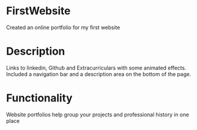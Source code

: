 # FirstWebsite
Created an online portfolio for my first website

# Description
Links to linkedin, Github and Extracurriculars with some animated effects. Included a navigation bar and a description area on the bottom of the page.

# Functionality 
Website portfolios help group your projects and professional history in one place

